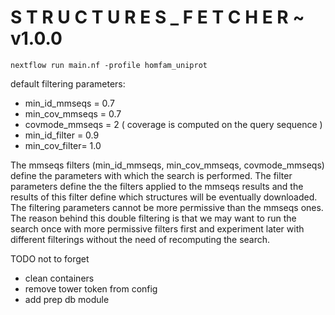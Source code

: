 # S T R U C T U R E S  _  F E T C H E R   ~ v1.0.0

```
nextflow run main.nf -profile homfam_uniprot
```

default filtering parameters: 
  - min_id_mmseqs = 0.7
  - min_cov_mmseqs = 0.7
  - covmode_mmseqs = 2 ( coverage is computed on the query sequence ) 
  - min_id_filter = 0.9
  - min_cov_filter= 1.0
  
The mmseqs filters (min_id_mmseqs, min_cov_mmseqs, covmode_mmseqs) define the parameters with which the search is performed. 
The filter parameters define the the filters applied to the mmseqs results and the results of this filter define which structures will be eventually downloaded. The filtering parameters cannot be more permissive than the mmseqs ones. 
The reason behind this double filtering is that we may want to run the search once with more permissive filters first and experiment later with different filterings without the need of recomputing the search.


TODO not to forget 
- clean containers 
- remove tower token from config
- add prep db module

